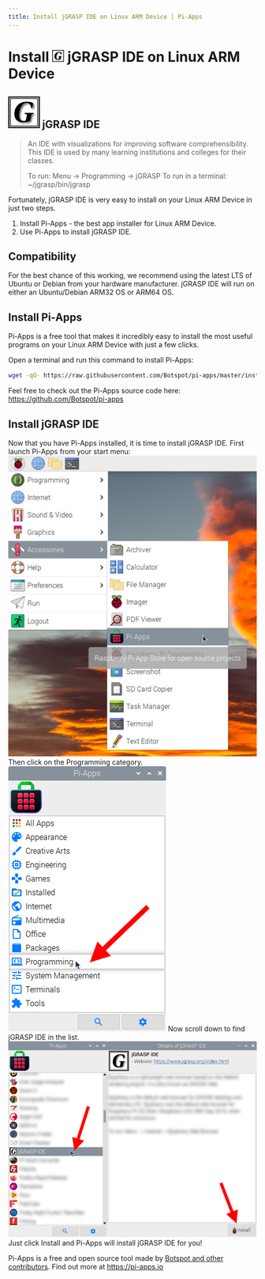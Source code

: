 ```yaml
---
title: Install jGRASP IDE on Linux ARM Device | Pi-Apps
---
```

<div class="simple-install-content content">

# Install <img src="/img/app-icons/jGRASP IDE/icon-64.png" height=24> jGRASP IDE on Linux ARM Device

## <img src="/img/app-icons/jGRASP IDE/icon-64.png"> jGRASP IDE
> An IDE with visualizations for improving software comprehensibility.
> This IDE is used by many learning institutions and colleges for their classes.
> 
> To run: Menu -> Programming -> jGRASP
> To run in a terminal: ~/jgrasp/bin/jgrasp

Fortunately, jGRASP IDE is very easy to install on your Linux ARM Device in just two steps.
1. Install Pi-Apps - the best app installer for Linux ARM Device.
2. Use Pi-Apps to install jGRASP IDE.
</div>
<div class="simple-install-content content">

## Compatibility
For the best chance of this working, we recommend using the latest LTS of Ubuntu or Debian from your hardware manufacturer.
jGRASP IDE will run on either an Ubuntu/Debian ARM32 OS or ARM64 OS.
</div>
<div class="simple-install-content content">

## Install Pi-Apps

Pi-Apps is a free tool that makes it incredibly easy to install the most useful programs on your Linux ARM Device with just a few clicks.

Open a terminal and run this command to install Pi-Apps:
```bash
wget -qO- https://raw.githubusercontent.com/Botspot/pi-apps/master/install | bash
```
Feel free to check out the Pi-Apps source code here: https://github.com/Botspot/pi-apps
</div>
<div class="simple-install-content content">

## Install jGRASP IDE

Now that you have Pi-Apps installed, it is time to install jGRASP IDE.
First launch Pi-Apps from your start menu:
<img src="/img/start-menu.png">
Then click on the Programming category.
<img src="/img/category-selections/Programming.png">
Now scroll down to find jGRASP IDE in the list.
<img src="/img/app-icons/jGRASP IDE/app-selection.png">
Just click Install and Pi-Apps will install jGRASP IDE for you!
</div>
<div class="simple-install-content content">

Pi-Apps is a free and open source tool made by [Botspot and other contributors](/about/#contributors). Find out more at https://pi-apps.io
</div>
